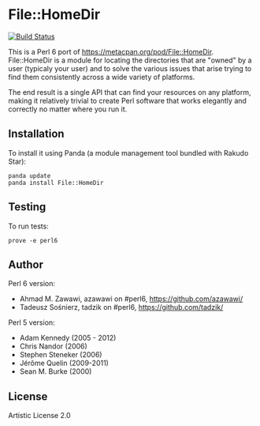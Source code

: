 # File::HomeDir
[![Build Status](https://travis-ci.org/azawawi/file-homedir.svg?branch=master)](https://travis-ci.org/azawawi/file-homedir)

This is a Perl 6 port of https://metacpan.org/pod/File::HomeDir. File::HomeDir
is a module for locating the directories that are "owned" by a user (typicaly
your user) and to solve the various issues that arise trying to find them
consistently across a wide variety of platforms.

The end result is a single API that can find your resources on any platform,
making it relatively trivial to create Perl software that works elegantly and
correctly no matter where you run it.

## Installation

To install it using Panda (a module management tool bundled with Rakudo Star):

    panda update
    panda install File::HomeDir

## Testing

To run tests:

    prove -e perl6

## Author

Perl 6 version:
- Ahmad M. Zawawi, azawawi on #perl6, https://github.com/azawawi/
- Tadeusz Sośnierz, tadzik on #perl6, https://github.com/tadzik/

Perl 5 version:
- Adam Kennedy (2005 - 2012)
- Chris Nandor (2006)
- Stephen Steneker (2006)
- Jérôme Quelin (2009-2011)
- Sean M. Burke (2000)

## License

Artistic License 2.0
